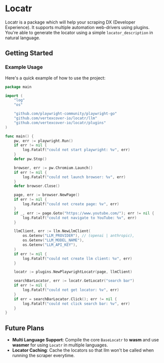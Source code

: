 # Locatr 

Locatr is a package which will help your scraping DX (Developer Experience). It supports
multiple automation web-drivers using plugins. You're able to generate the locator using
a simple `locator_description` in natural language.

## Getting Started

### Example Usage

Here's a quick example of how to use the project:

```go
package main

import (
    "log"
    "os"

    "github.com/playwright-community/playwright-go"
    "github.com/vertexcover-io/locatr/llm"
    "github.com/vertexcover-io/locatr/plugins"
)

func main() {
    pw, err := playwright.Run()
    if err != nil {
	    log.Fatalf("could not start playwright: %v", err)
    }
    defer pw.Stop()

    browser, err := pw.Chromium.Launch()
    if err != nil {
	    log.Fatalf("could not launch browser: %v", err)
    }
    defer browser.Close()

    page, err := browser.NewPage()
    if err != nil {
	    log.Fatalf("could not create page: %v", err)
    }
    if _, err := page.Goto("https://www.youtube.com/"); err != nil {
        log.Fatalf("could not navigate to YouTube: %v", err)
    }

    llmClient, err := llm.NewLlmClient(
        os.Getenv("LLM_PROVIDER"), // (openai | anthropic),
        os.Getenv("LLM_MODEL_NAME"),
        os.Getenv("LLM_API_KEY"), 
    )
    if err != nil {
        log.Fatalf("could not create llm client: %v", err)
    }

    locatr := plugins.NewPlaywrightLocatr(page, llmClient)

    searchBarLocator, err := locatr.GetLocatr("search bar")
    if err != nil {
        log.Fatalf("could not get locator: %v", err)
    }
    if err = searchBarLocator.Click(); err != nil {
        log.Fatalf("could not click search bar: %v", err)
    }
}
```

## Future Plans

- **Multi Language Support**: Compile the core `BaseLocatr` to **wasm** and use **wasmer** for using `Locatr` in multiple languages.
- **Locator Caching**: Cache the locators so that llm won't be called when running the scraper everytime.

